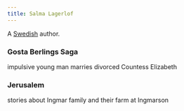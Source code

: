 ```yaml
---
title: Salma Lagerlof
---
```


A [Swedish](../index.html) author.

### Gosta Berlings Saga

impulsive young man marries divorced Countess Elizabeth

### Jerusalem

stories about Ingmar family and their farm at Ingmarson
